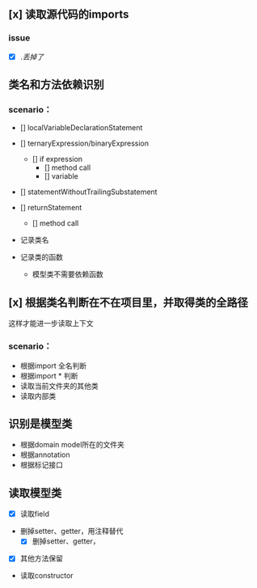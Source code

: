 ## [x] 读取源代码的imports

### issue

- [x] .*丢掉了*

## 类名和方法依赖识别

### scenario：

- [] localVariableDeclarationStatement
- [] ternaryExpression/binaryExpression
  - [] if expression
    - [] method call
    - [] variable
- [] statementWithoutTrailingSubstatement
- [] returnStatement
  - [] method call

- 记录类名
- 记录类的函数
    - 模型类不需要依赖函数

## [x] 根据类名判断在不在项目里，并取得类的全路径

这样才能进一步读取上下文

### scenario：

- 根据import 全名判断
- 根据import * 判断
- 读取当前文件夹的其他类
- 读取内部类


## 识别是模型类

- 根据domain model所在的文件夹
- 根据annotation
- 根据标记接口

## 读取模型类

- [x] 读取field
- 删掉setter、getter，用注释替代
  - [x] 删掉setter、getter，
- [x] 其他方法保留
- 读取constructor

